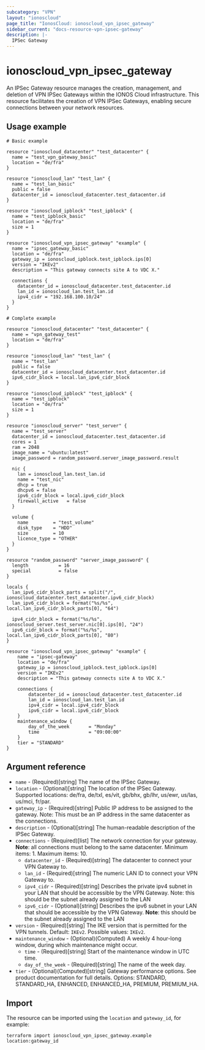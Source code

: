 ```yaml
---
subcategory: "VPN"
layout: "ionoscloud"
page_title: "IonosCloud: ionoscloud_vpn_ipsec_gateway"
sidebar_current: "docs-resource-vpn-ipsec-gateway"
description: |-
  IPSec Gateway
---
```


# ionoscloud_vpn_ipsec_gateway

An IPSec Gateway resource manages the creation, management, and deletion of VPN IPSec Gateways within the IONOS Cloud
infrastructure. This resource facilitates the creation of VPN IPSec Gateways, enabling secure connections between your
network resources.

## Usage example

```hcl
# Basic example

resource "ionoscloud_datacenter" "test_datacenter" {
  name = "test_vpn_gateway_basic"
  location = "de/fra"
}

resource "ionoscloud_lan" "test_lan" {
  name = "test_lan_basic"
  public = false
  datacenter_id = ionoscloud_datacenter.test_datacenter.id
}

resource "ionoscloud_ipblock" "test_ipblock" {
  name = "test_ipblock_basic"
  location = "de/fra"
  size = 1
}

resource "ionoscloud_vpn_ipsec_gateway" "example" {
  name = "ipsec_gateway_basic"
  location = "de/fra"
  gateway_ip = ionoscloud_ipblock.test_ipblock.ips[0]
  version = "IKEv2"
  description = "This gateway connects site A to VDC X."

  connections {
    datacenter_id = ionoscloud_datacenter.test_datacenter.id
    lan_id = ionoscloud_lan.test_lan.id
    ipv4_cidr = "192.168.100.10/24"
  }
}
```

```hcl
# Complete example

resource "ionoscloud_datacenter" "test_datacenter" {
  name = "vpn_gateway_test"
  location = "de/fra"
}

resource "ionoscloud_lan" "test_lan" {
  name = "test_lan"
  public = false
  datacenter_id = ionoscloud_datacenter.test_datacenter.id
  ipv6_cidr_block = local.lan_ipv6_cidr_block
}

resource "ionoscloud_ipblock" "test_ipblock" {
  name = "test_ipblock"
  location = "de/fra"
  size = 1
}

resource "ionoscloud_server" "test_server" {
  name = "test_server"
  datacenter_id = ionoscloud_datacenter.test_datacenter.id
  cores = 1
  ram = 2048
  image_name = "ubuntu:latest"
  image_password = random_password.server_image_password.result

  nic {
    lan = ionoscloud_lan.test_lan.id
    name = "test_nic"
    dhcp = true
    dhcpv6 = false
    ipv6_cidr_block = local.ipv6_cidr_block
    firewall_active   = false
  }

  volume {
    name         = "test_volume"
    disk_type    = "HDD"
    size         = 10
    licence_type = "OTHER"
  }
}

resource "random_password" "server_image_password" {
  length           = 16
  special          = false
}

locals {
  lan_ipv6_cidr_block_parts = split("/", ionoscloud_datacenter.test_datacenter.ipv6_cidr_block)
  lan_ipv6_cidr_block = format("%s/%s", local.lan_ipv6_cidr_block_parts[0], "64")

  ipv4_cidr_block = format("%s/%s", ionoscloud_server.test_server.nic[0].ips[0], "24")
  ipv6_cidr_block = format("%s/%s", local.lan_ipv6_cidr_block_parts[0], "80")
}

resource "ionoscloud_vpn_ipsec_gateway" "example" {
	name = "ipsec-gateway"
	location = "de/fra"
	gateway_ip = ionoscloud_ipblock.test_ipblock.ips[0]
	version = "IKEv2"
	description = "This gateway connects site A to VDC X."

	connections {
		datacenter_id = ionoscloud_datacenter.test_datacenter.id
		lan_id = ionoscloud_lan.test_lan.id
		ipv4_cidr = local.ipv4_cidr_block
		ipv6_cidr = local.ipv6_cidr_block
	}
    maintenance_window {
        day_of_the_week       = "Monday"
        time                  = "09:00:00"
    }
    tier = "STANDARD"
}
```

## Argument reference

* `name` - (Required)[string] The name of the IPSec Gateway.
* `location` - (Optional)[string] The location of the IPSec Gateway. Supported locations: de/fra, de/txl, es/vit,
  gb/bhx, gb/lhr, us/ewr, us/las, us/mci, fr/par.
* `gateway_ip` - (Required)[string] Public IP address to be assigned to the gateway. Note: This must be an IP address in
  the same datacenter as the connections.
* `description` - (Optional)[string] The human-readable description of the IPSec Gateway.
* `connections` - (Required)[list] The network connection for your gateway. **Note**: all connections must belong to the
  same datacenter. Minimum items: 1. Maximum items: 10.
    * `datacenter_id` - (Required)[string] The datacenter to connect your VPN Gateway to.
    * `lan_id` - (Required)[string] The numeric LAN ID to connect your VPN Gateway to.
    * `ipv4_cidr` - (Required)[string] Describes the private ipv4 subnet in your LAN that should be accessible by the
      VPN Gateway. Note: this should be the subnet already assigned to the LAN
    * `ipv6_cidr` - (Optional)[string] Describes the ipv6 subnet in your LAN that should be accessible by the VPN
      Gateway. **Note**: this should be the subnet already assigned to the LAN
* `version` - (Required)[string] The IKE version that is permitted for the VPN tunnels. Default: `IKEv2`. Possible
  values: `IKEv2`.
* `maintenance_window` - (Optional)(Computed) A weekly 4 hour-long window, during which maintenance might occur.
  * `time` - (Required)[string] Start of the maintenance window in UTC time.
  * `day_of_the_week` - (Required)[string] The name of the week day.
* `tier` - (Optional)(Computed)[string] Gateway performance options.  See product documentation for full details. Options: STANDARD, STANDARD_HA, ENHANCED, ENHANCED_HA, PREMIUM, PREMIUM_HA.

## Import

The resource can be imported using the `location` and `gateway_id`, for example:

```
terraform import ionoscloud_vpn_ipsec_gateway.example location:gateway_id
```
